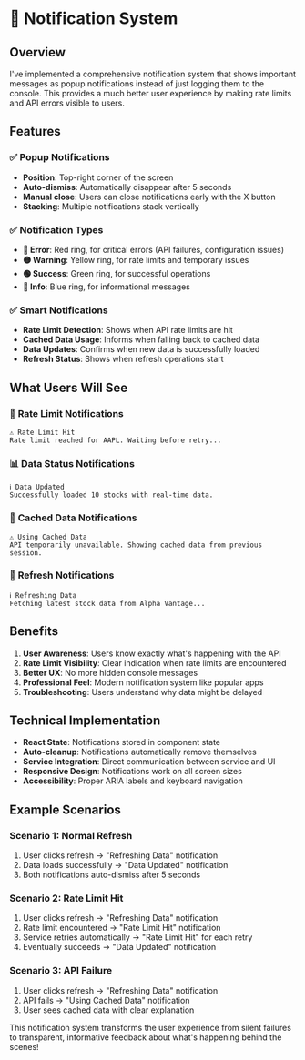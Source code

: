 # 🔔 Notification System

## Overview

I've implemented a comprehensive notification system that shows important messages as popup notifications instead of just logging them to the console. This provides a much better user experience by making rate limits and API errors visible to users.

## Features

### ✅ **Popup Notifications**
- **Position**: Top-right corner of the screen
- **Auto-dismiss**: Automatically disappear after 5 seconds
- **Manual close**: Users can close notifications early with the X button
- **Stacking**: Multiple notifications stack vertically

### ✅ **Notification Types**
- **🔴 Error**: Red ring, for critical errors (API failures, configuration issues)
- **🟡 Warning**: Yellow ring, for rate limits and temporary issues
- **🟢 Success**: Green ring, for successful operations
- **🔵 Info**: Blue ring, for informational messages

### ✅ **Smart Notifications**
- **Rate Limit Detection**: Shows when API rate limits are hit
- **Cached Data Usage**: Informs when falling back to cached data
- **Data Updates**: Confirms when new data is successfully loaded
- **Refresh Status**: Shows when refresh operations start

## What Users Will See

### 🚫 **Rate Limit Notifications**
```
⚠️ Rate Limit Hit
Rate limit reached for AAPL. Waiting before retry...
```

### 📊 **Data Status Notifications**
```
ℹ️ Data Updated
Successfully loaded 10 stocks with real-time data.
```

### 💾 **Cached Data Notifications**
```
⚠️ Using Cached Data
API temporarily unavailable. Showing cached data from previous session.
```

### 🔄 **Refresh Notifications**
```
ℹ️ Refreshing Data
Fetching latest stock data from Alpha Vantage...
```

## Benefits

1. **User Awareness**: Users know exactly what's happening with the API
2. **Rate Limit Visibility**: Clear indication when rate limits are encountered
3. **Better UX**: No more hidden console messages
4. **Professional Feel**: Modern notification system like popular apps
5. **Troubleshooting**: Users understand why data might be delayed

## Technical Implementation

- **React State**: Notifications stored in component state
- **Auto-cleanup**: Notifications automatically remove themselves
- **Service Integration**: Direct communication between service and UI
- **Responsive Design**: Notifications work on all screen sizes
- **Accessibility**: Proper ARIA labels and keyboard navigation

## Example Scenarios

### Scenario 1: Normal Refresh
1. User clicks refresh → "Refreshing Data" notification
2. Data loads successfully → "Data Updated" notification
3. Both notifications auto-dismiss after 5 seconds

### Scenario 2: Rate Limit Hit
1. User clicks refresh → "Refreshing Data" notification
2. Rate limit encountered → "Rate Limit Hit" notification
3. Service retries automatically → "Rate Limit Hit" for each retry
4. Eventually succeeds → "Data Updated" notification

### Scenario 3: API Failure
1. User clicks refresh → "Refreshing Data" notification
2. API fails → "Using Cached Data" notification
3. User sees cached data with clear explanation

This notification system transforms the user experience from silent failures to transparent, informative feedback about what's happening behind the scenes!
